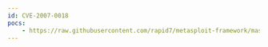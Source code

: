 ```yaml
---
id: CVE-2007-0018
pocs:
    - https://raw.githubusercontent.com/rapid7/metasploit-framework/master/modules/exploits/windows/browser/nctaudiofile2_setformatlikesample.rb
---
```

